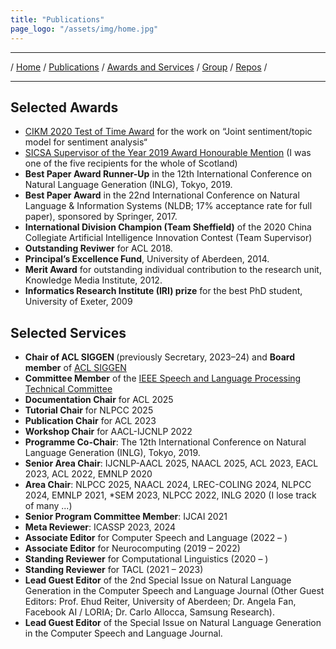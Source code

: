 ```yaml
---
title: "Publications"
page_logo: "/assets/img/home.jpg"
---
```


***

/ [Home](./index.md) / [Publications](./publication.md) /  [Awards and Services](./award-service.md) / [Group](./group.md) / [Repos](./repo.md) / 

***

## Selected Awards

* [CIKM 2020 Test of Time Award](http://cikmconference.org/cikmToTA.html) for the work on “Joint sentiment/topic model for sentiment analysis“ 
* [SICSA Supervisor of the Year 2019 Award Honourable Mention](https://www.sicsa.ac.uk/news/congratulations-to-sicsa-supervisor-of-the-year-2019/) (I was one of the five recipients for the whole of Scotland)
* <b>Best Paper Award Runner-Up</b> in the 12th International Conference on Natural Language Generation (INLG), Tokyo, 2019.
* <b>Best Paper Award</b> in the 22nd International Conference on Natural Language & Information Systems (NLDB; 17% acceptance rate for full paper), sponsored by Springer, 2017.
* <b>International Division Champion (Team Sheffield)</b> of the 2020 China Collegiate Artificial Intelligence Innovation Contest (Team Supervisor)
* <b>Outstanding Reviwer</b> for ACL 2018. 
* <b>Principal’s Excellence Fund</b>, University of Aberdeen, 2014.
* <b>Merit Award</b> for outstanding individual contribution to the research unit, Knowledge Media Institute, 2012.
* <b>Informatics Research Institute (IRI) prize</b> for the best PhD student, University of Exeter, 2009


##  Selected Services

* <b> Chair of ACL SIGGEN </b> (previously Secretary, 2023–24) and <b> Board member</b> of [ACL SIGGEN](https://aclweb.org/aclwiki/SIGGEN)  
* <b>Committee Member</b> of the [IEEE Speech and Language Processing Technical Committee](https://signalprocessingsociety.org/community-involvement/speech-and-language-processing)  
* <b>Documentation Chair</b> for ACL 2025   
* <b>Tutorial Chair</b> for NLPCC 2025 
* <b>Publication Chair</b> for ACL 2023  
* <b>Workshop Chair</b> for AACL-IJCNLP 2022  
* <b>Programme Co-Chair</b>: The 12th International Conference on Natural Language Generation (INLG), Tokyo, 2019.
* <b>Senior Area Chair</b>: IJCNLP-AACL 2025, NAACL 2025, ACL 2023, EACL 2023, ACL 2022, EMNLP 2020  
* <b>Area Chair</b>: NLPCC 2025, NAACL 2024, LREC-COLING 2024, NLPCC 2024, EMNLP 2021, *SEM 2023, NLPCC 2022, INLG 2020 (I lose track of many ...)  
* <b>Senior Program Committee Member</b>: IJCAI 2021  
* <b>Meta Reviewer</b>: ICASSP 2023, 2024  
* <b>Associate Editor</b> for Computer Speech and Language (2022 – )
* <b>Associate Editor</b> for Neurocomputing (2019 – 2022)
* <b>Standing Reviewer</b> for Computational Linguistics (2020 – )
* <b>Standing Reviewer</b> for TACL (2021 – 2023)
* <b>Lead Guest Editor</b> of the 2nd Special Issue on Natural Language Generation in the Computer Speech and Language Journal (Other Guest Editors: Prof. Ehud Reiter, University of Aberdeen; Dr. Angela Fan, Facebook AI / LORIA; Dr. Carlo Allocca, Samsung Research).
* <b>Lead Guest Editor</b> of the Special Issue on Natural Language Generation in the Computer Speech and Language Journal.

